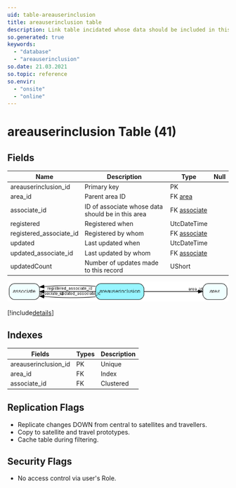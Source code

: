 ```yaml
---
uid: table-areauserinclusion
title: areauserinclusion table
description: Link table incidated whose data should be included in this area. If Include all data in Area (no filtering) is ticket then there will be no rows for this area in this table.
so.generated: true
keywords:
  - "database"
  - "areauserinclusion"
so.date: 21.03.2021
so.topic: reference
so.envir:
  - "onsite"
  - "online"
---
```


# areauserinclusion Table (41)

## Fields

| Name | Description | Type | Null |
|------|-------------|------|:----:|
|areauserinclusion\_id|Primary key|PK| |
|area\_id|Parent area ID|FK [area](area.md)| |
|associate\_id|ID of associate whose data should be in this area|FK [associate](associate.md)| |
|registered|Registered when|UtcDateTime| |
|registered\_associate\_id|Registered by whom|FK [associate](associate.md)| |
|updated|Last updated when|UtcDateTime| |
|updated\_associate\_id|Last updated by whom|FK [associate](associate.md)| |
|updatedCount|Number of updates made to this record|UShort| |


![areauserinclusion table relationship diagram](./media/areauserinclusion.png)

[!include[details](./includes/areauserinclusion.md)]

## Indexes

| Fields | Types | Description |
|--------|-------|-------------|
|areauserinclusion\_id |PK |Unique |
|area\_id |FK |Index |
|associate\_id |FK |Clustered |

## Replication Flags

* Replicate changes DOWN from central to satellites and travellers.
* Copy to satellite and travel prototypes.
* Cache table during filtering.

## Security Flags

* No access control via user's Role.

